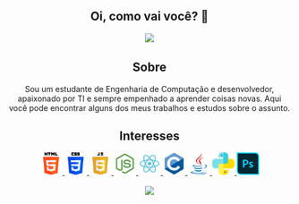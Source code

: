 <div align="center">

## Oi, como vai você? 👋

<p >
  <a href="https://github.com/tbahiasantos"><img src="https://readme-typing-svg.herokuapp.com?color=%230077ff&center=true&vCenter=true&lines=Bem-vindo(a)+ao+meu+GitHub;Eu+sou+o+Thiago;Estudante+de+Eng.+de+Computação;CEFET-MG+%2C+Belo+Horizonte+<3"></a>
</p>

## Sobre

Sou um estudante de Engenharia de Computação e desenvolvedor, apaixonado por TI e sempre empenhado a aprender coisas novas. Aqui você pode encontrar alguns dos meus trabalhos e estudos sobre o assunto.

## Interesses

<p align="center"> 
<a href="https://www.w3.org/html/" target="_blank" rel="noreferrer"> <img src="https://github.com/tbahiasantos/tbahiasantos/blob/main/img/html.png" alt="html5" width="40" height="40"/> </a> 
<a href="https://www.w3schools.com/css/" target="_blank" rel="noreferrer"> <img src="https://github.com/tbahiasantos/tbahiasantos/blob/main/img/css.png" alt="css3" width="40" height="40"/> </a> 
<a href="https://developer.mozilla.org/en-US/docs/Web/JavaScript" target="_blank" rel="noreferrer"> <img src="https://github.com/tbahiasantos/tbahiasantos/blob/main/img/js.png" alt="javascript" width="40" height="40"/> </a> 
<a href="https://nodejs.org/" target="_blank" rel="noreferrer"> <img src="https://github.com/tbahiasantos/tbahiasantos/blob/main/img/nodejs.png" width="40" height="40"/> </a> 
<a href="https://react.dev/" target="_blank" rel="noreferrer"> <img src="https://github.com/tbahiasantos/tbahiasantos/blob/main/img/react.png" alt="react" width="40" height="40"/> </a>
<a href="https://www.learn-c.org/" target="_blank" rel="noreferrer"> <img src="https://github.com/tbahiasantos/tbahiasantos/blob/main/img/c.png" alt="c" width="40" height="40"/> </a>
<a href="https://www.java.com/" target="_blank" rel="noreferrer"> <img src="https://github.com/tbahiasantos/tbahiasantos/blob/main/img/java.png" alt="java" width="40" height="40"/> </a>
<a href="https://www.python.org/" target="_blank" rel="noreferrer"> <img src="https://github.com/tbahiasantos/tbahiasantos/blob/main/img/python.png" alt="python" width="40" height="40"/> </a>
<a href="https://www.photoshop.com/" target="_blank" rel="noreferrer"> <img src="https://github.com/tbahiasantos/tbahiasantos/blob/main/img/photoshop.png" alt="photoshop" width="40" height="40"/> </a> 
</p>

<a href="https://github.com/anuraghazra/github-readme-stats"><img align="center" src="https://github-readme-stats.vercel.app/api/top-langs/?username=tbahiasantos&layout=compact&theme=tokyonight&hide_border=false" /></a>

</div>
